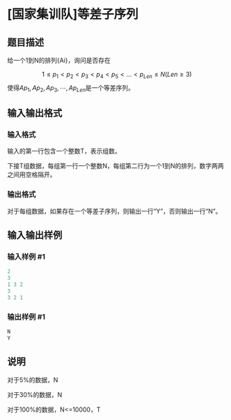 # [国家集训队]等差子序列

## 题目描述

给一个1到N的排列{Ai}，询问是否存在

$$1 \le p_1<p_2<p_3<p_4<p_5<…<p_{Len} \le N (Len \ge 3)$$ 使得$Ap_1,Ap_2,Ap_3,\cdots,Ap_{Len}$是一个等差序列。 

## 输入输出格式

### 输入格式

输入的第一行包含一个整数T，表示组数。

下接T组数据，每组第一行一个整数N，每组第二行为一个1到N的排列，数字两两之间用空格隔开。

### 输出格式

对于每组数据，如果存在一个等差子序列，则输出一行“Y”，否则输出一行“N”。

## 输入输出样例

### 输入样例 #1

```cpp
2
3
1 3 2
3
3 2 1
```


### 输出样例 #1

```cpp
N
Y
```


## 说明

对于5%的数据，N

对于30%的数据，N

对于100%的数据，N<=10000，T

